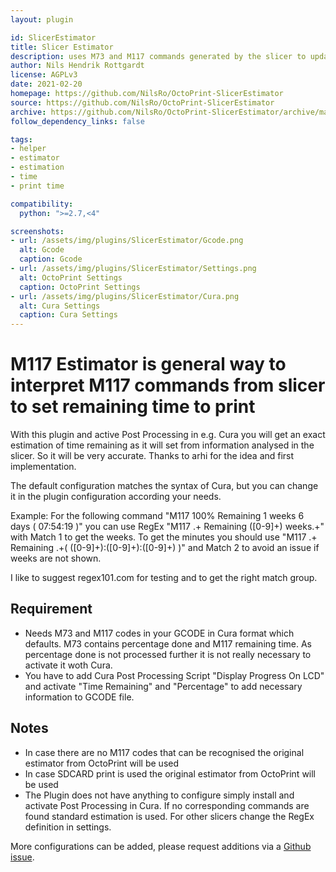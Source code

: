 ```yaml
---
layout: plugin

id: SlicerEstimator
title: Slicer Estimator
description: uses M73 and M117 commands generated by the slicer to update OctoPrints time remaining to an accurate value (Optimized for Cura)
author: Nils Hendrik Rottgardt
license: AGPLv3
date: 2021-02-20
homepage: https://github.com/NilsRo/OctoPrint-SlicerEstimator
source: https://github.com/NilsRo/OctoPrint-SlicerEstimator
archive: https://github.com/NilsRo/OctoPrint-SlicerEstimator/archive/master.zip
follow_dependency_links: false

tags:
- helper
- estimator
- estimation
- time
- print time

compatibility:
  python: ">=2.7,<4"

screenshots:
- url: /assets/img/plugins/SlicerEstimator/Gcode.png
  alt: Gcode
  caption: Gcode
- url: /assets/img/plugins/SlicerEstimator/Settings.png
  alt: OctoPrint Settings
  caption: OctoPrint Settings
- url: /assets/img/plugins/SlicerEstimator/Cura.png
  alt: Cura Settings
  caption: Cura Settings  
---
```


# M117 Estimator is general way to interpret M117 commands from slicer to set remaining time to print
With this plugin and active Post Processing in e.g. Cura you will get an exact estimation of time remaining as it will set from information analysed in the slicer. So it will be very accurate. Thanks to arhi for the idea and first implementation.

The default configuration matches the syntax of Cura, but you can change it in the plugin configuration according your needs.

Example: For the following command "M117 100% Remaining 1 weeks 6 days ( 07:54:19 )" you can use RegEx "M117 .+ Remaining ([0-9]+) weeks.+" with Match 1 to get the weeks. To get the minutes you should use "M117 .+ Remaining .+\( ([0-9]+):([0-9]+):([0-9]+) \)" and Match 2 to avoid an issue if weeks are not shown. 

I like to suggest regex101.com for testing and to get the right match group.



## Requirement
 * Needs M73 and M117 codes in your GCODE in Cura format which defaults. M73 contains percentage done and M117 remaining time. As percentage done is not processed further it is not really necessary to activate it woth Cura.
 * You have to add Cura Post Processing Script "Display Progress On LCD" and activate "Time Remaining" and "Percentage" to add necessary information to GCODE file. 
## Notes
 * In case there are no M117 codes that can be recognised the original estimator from OctoPrint will be used
 * In case SDCARD print is used the original estimator from OctoPrint will be used
 * The Plugin does not have anything to configure simply install and activate Post Processing in Cura. If no corresponding commands are found standard estimation is used. For other slicers change the RegEx definition in settings.

More configurations can be added, please request additions via a [Github issue](https://github.com/NilsRo/OctoPrint-SlicerEstimator/issues).
